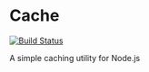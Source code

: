 # Cache

[![Build Status](https://travis-ci.org/artemeknyazev/cache.svg?branch=master)](https://travis-ci.org/artemeknyazev/cache)

A simple caching utility for Node.js
